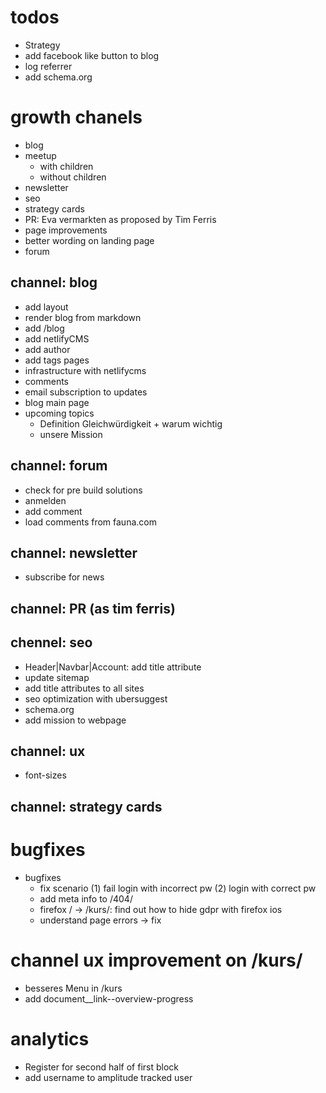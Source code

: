 # todos

- Strategy
- add facebook like button to blog
- log referrer
- add schema.org

# growth chanels

- blog
- meetup
  - with children
  - without children
- newsletter
- seo
- strategy cards
- PR: Eva vermarkten as proposed by Tim Ferris
- page improvements
- better wording on landing page
- forum

## channel: blog

- add layout
- render blog from markdown
- add /blog
- add netlifyCMS
- add author
- add tags pages
- infrastructure with netlifycms
- comments
- email subscription to updates
- blog main page
- upcoming topics
  - Definition Gleichwürdigkeit + warum wichtig
  - unsere Mission

## channel: forum

- check for pre build solutions
- anmelden
- add comment
- load comments from fauna.com

## channel: newsletter

- subscribe for news

## channel: PR (as tim ferris)

## chennel: seo

- Header|Navbar|Account: add title attribute
- update sitemap
- add title attributes to all sites
- seo optimization with ubersuggest
- schema.org
- add mission to webpage

## channel: ux

- font-sizes

## channel: strategy cards

# bugfixes

- bugfixes
  - fix scenario (1) fail login with incorrect pw (2) login with correct pw
  - add meta info to /404/
  - firefox / -> /kurs/: find out how to hide gdpr with firefox ios
  - understand page errors -> fix

# channel ux improvement on /kurs/

- besseres Menu in /kurs
- add document\_\_link--overview-progress

# analytics

- Register for second half of first block
- add username to amplitude tracked user
